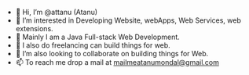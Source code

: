 - 👋 Hi, I’m @attanu (Atanu)
- 👀 I’m interested in Developing Website, webApps, Web Services, web extensions. 
- 🌱 Mainly I am a Java Full-stack Web Development.
- 💞️ I also do freelancing can build things for web.
- 💞️ I’m also looking to collaborate on building things for Web.
- 📫 To reach me drop a mail at mailmeatanumondal@gmail.com

